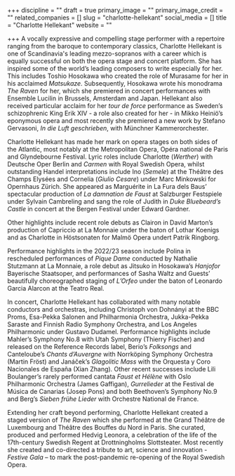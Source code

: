 +++
discipline = ""
draft = true
primary_image = ""
primary_image_credit = ""
related_companies = []
slug = "charlotte-hellekant"
social_media = []
title = "Charlotte Hellekant"
website = ""

+++
A vocally expressive and compelling stage performer with a repertoire ranging from the baroque to contemporary classics, Charlotte Hellekant is one of Scandinavia's leading mezzo-sopranos with a career which is equally successful on both the opera stage and concert platform. She has inspired some of the world’s leading composers to write especially for her. This includes Toshio Hosokawa who created the role of Murasame for her in his acclaimed _Matsukaze_. Subsequently, Hosokawa wrote his monodrama _The Raven_ for her, which she premiered in concert performances with Ensemble Lucilin in Brussels, Amsterdam and Japan. Hellekant also received particular acclaim for her _tour de force_ performance as Sweden’s schizophrenic King Erik XIV - a role also created for her - in Mikko Heiniö’s eponymous opera and most recently she premiered a new work by Stefano Gervasoni, _In die Luft geschrieben_, with Münchner Kammerorchester.

Charlotte Hellekant has made her mark on opera stages on both sides of the Atlantic, most notably at the Metropolitan Opera, Opéra national de Paris and Glyndebourne Festival. Lyric roles include Charlotte (_Werther_) with Deutsche Oper Berlin and _Carmen_ with Royal Swedish Opera, whilst outstanding Handel interpretations include Ino (_Semele_) at the Théâtre des Champs Elysées and Cornelia (_Giulio Cesare_) under Marc Minkowski for Opernhaus Zürich. She appeared as Marguérite in La Fura dels Baus’ spectacular production of _La damnation de Faust_ at Salzburger Festspiele under Sylvain Cambreling and sang the role of Judith in _Duke Bluebeard’s Castle_ in concert at the Bergen Festival under Edward Gardner. 

Other highlights include recent role debuts as Clairon in David Marton’s production of Capriccio at La Monnaie under the baton of Lothar Koenigs and as Charlotte in Höstsonaten for Malmö Opera undert Patrik Ringborg.

Performance highlights in the 2022/23 season include Polina in rescheduled performances of _Pique Dame_ conducted by Nathalie Stutzmann at La Monnaie, a role debut as Jitsuko in Hosokawa’s _Hanjofor_ Bayerische Staatsoper, and performances of Sasha Waltz and Guests’ beautifully choreographed staging of _L’Orfeo_ under the baton of Leonardo Garcia Alarcon at the Teatro Real. 

In concert, Charlotte Hellekant has collaborated with many notable conductors and orchestras, including Christoph von Dohnányi at the BBC Proms, Esa-Pekka Salonen and Philharmonia Orchestra, Jukka-Pekka Saraste and Finnish Radio Symphony Orchestra, and Los Angeles Philharmonic under Gustavo Dudamel. Performance highlights include Mahler’s Symphony No.8 with Utah Symphony (Thierry Fischer) and released on the Reference Records label, Berio’s _Folksongs_ and Canteloube’s _Chants d’Auvergne_ with Norrköping Symphony Orchestra (Martin Fröst) and Janáček’s _Glagolitic Mass_ with the Orquesta y Coro Nacionales de España (Xian Zhang). Other recent successes include Lili Boulanger’s rarely performed cantata _Faust et Hélène_ with Oslo Philharmonic Orchestra (James Gaffigan), _Gurrelieder_ at the Festival de Música de Canarias (Josep Pons) and both Beethoven’s Symphony No.9 and Berg’s _Sieben frühe Lieder_ with Orchestre National de France. 

Extending her craft beyond performing, Charlotte Hellekant created a staged version of _The Raven_ which she performed at the Grand Théâtre de Luxembourg and Théâtre des Bouffes du Nord in Paris. She curated, produced and performed Hedvig Leonora, a celebration of the life of the 17th-century Swedish Regent at Drottningholms Slottsteater. Most recently she created and co-directed a tribute to art, science and innovation - _Festive Gala_ – to mark the post-pandemic re-opening of the Royal Swedish Opera.